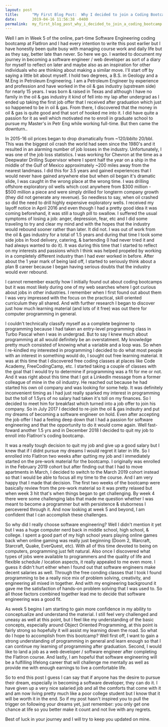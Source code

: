 ```yaml
---
layout: post
title:      "My First Blog Post:  Why I decided to join a Coding Bootcamp"
date:       2019-04-16 11:56:38 -0400
permalink:  my_first_blog_post_why_i_decided_to_join_a_coding_bootcamp
---
```



Well I am in Week 5 of the online, part-time Software Engineering coding bootcamp at FlatIron and I had every intention to write this post earlier but I have honestly been quite busy with managing course work and daily life but as they say, better late than never.  So here we go.  I wanted to document my journey in becoming a software engineer / web developer as sort of a diary for myself to reflect on later and maybe also as an inspiration for other individuals who are thinking about making a similar move.  I'll start off by saying a little bit about myself.  I hold two degrees, a B.S. in Geology and a M.Eng in Petroleum Engineering.  I am a Petroleum Engineer by experience and profession and have worked in the oil & gas industry (upstream side) for nearly 15 years.  I was born & raised in Texas and although I have no family in the oil & gas industry it kind of fell into my lap after undergrad as I ended up taking the first job offer that I received after graduation which just so happened to be in oil & gas.  From there, I discovered that the money in oil & gas is quite good and that sort of hooked me into it.  I did have quite a passion for it as well which motivated me to enroll in graduate school to pursue my Master's in Petr Eng while working full-time.  But then came the downturn..

In 2015-16 oil prices began to drop dramatically from ~$120/bbl to ~$20/bbl.  This was the biggest oil crash the world had seen since the 1980's and it resulted in an alarming number of job losses in the industry.  Unfortunately, I was one of the job loss statistics.  I was working for Chevron at the time as a Deepwater Drilling Supervisor where I spent half the year on a ship in the middle of the Gulf of Mexico approximately ~200 miles away from the nearest landmass.  I did this for 3.5 years and gained experiences that I would never have gained anywhere else but when oil began it's dramatic slide, I was caught in the wrong place at the wrong time.  I was drilling offshore exploratory oil wells which cost anywhere from $300 million - $500 million a piece and were simply drilled for longterm company growth (they did not generate any revenue).  So needless to say, when oil crashed so did the need to drill highly expensive exploratory wells.  I received my layoff notice in April 2016 and even though I had a pretty good idea it was coming beforehand, it was still a tough pill to swallow.  I suffered the usual symptoms of losing a job:   anger, depression, fear, etc and I did some traveling to try and clear my mind and with the hopes that the industry would rebound sooner rather than later.  It did not.  I was out of work from the oil & gas industry for a total of 1.5 years and during that time I took some side jobs in food delivery, catering, & bartending (I had never tried it and had always wanted to do it).  It was during this time that I started to reflect on my interests and passions which I think was helped propeled by working in a completely different industry than I had ever worked in before.  After about the 1 year mark of being laid off, I started to seriously think about a plan B career because I began having serious doubts that the industry would ever rebound.  

I cannot remember exactly how I initially found out about coding bootcamps but it was most likely during one of my web searches where I got curious about jobs in other industries.  I remember when I first found out about them I was very impressed with the focus on the practical, skill oriented curriculum they all shared.  And with further research I began to discover just how much learning material (and lots of it free) was out there for computer programming in general.  

I couldn't technically classify myself as a complete beginner to programming because I had taken an entry-level programming class in Turbo Pascal when I was in undergrad.  But to say I knew much about programming at all would definitely be an overstatment.  My knowledge pretty much consisted of knowing what a variable and a loop was.  So when I re-kindled my interested in programming I decided to do what most people with an interest in something would do, I sought out free learning material.  It was at this time that I discovered free coding classes at places like Code Academy, FreeCodingCamp, etc.  I started taking a couple of classes with the goal that I would try to determine if programming was a fit for me or not.  And it was right about this time that I got a LinkedIn message from a former colleague of mine in the oil industry.  He reached out because he had started his own oil company and was looking for some help.  It was definitely inconvenient timing as I had just really sparked my interest in programming but the toll of 1.5yrs of no salary had taken it's toll on my finances.  So I decided to meet him for breakfast which turned into a job offer to join his company.  So in July 2017 I decided to re-join the oil & gas indsutry and put my dreams of becoming a software engineer on hold.  Even after accepting the job offer I had a feeling deep down that I had a passion for software engineering and that the opportunity to do it would come again.  Well fast-foward another 1.5 yrs and in December 2018 I decided to quit my job to enroll into FlatIron's coding bootcamp.  

It was a really tough decision to quit my job and give up a good salary but I knew that if I didnt pursue my dreams I would regret it later in life.  So I enrolled into FlatIron two weeks after qutting my job and I immediately started on the pre-work material for the bootcamp.  I originally was enrolled in the February 2019 cohort but after finding out that I had to move apartments in March, I decided to switch to the March 2019 cohort instead so that I would be able to focus all my time to the course.  And I am very happy that I made that decision.  The first two weeks of the bootcamp were basically review from the pre-work material so it was pretty relaxed but when week 3 hit that's when things began  to get challenging.  By week 4 there were some challenging labs that made me question whether I was meant to become a programmer but with persistence & stuborness I percevered through it.  And now looking at week 5 and beyond, I am confident that I can accomplish these challenges.

So why did I really choose software engineering?  Well I didn't mention it yet but I was a huge computer nerd back in middle school, high school, & college.  I spent a good part of my high school years playing online games back when online gaming was really just beginning (Doom 2, Warcraft, Starcraft, Quake, EverQuest, etc).  With all of this time devoted to being on computers, programming just felt natural.  Also once I discovered what types of jobs were available to programmers and the quality of life and flexible schedule / location aspects, it really appealed to me even more.  I guess it didn't hurt either when I found out that software engineers make decent salaries as well.  Through the free conding classes that I took I found programming to be a really nice mix of problem solving, creativity, and engineering all mixed in together.  And with my engineering background it gave me the satisfaction of hands-on problem solving that I was used to.  So all those factors combined together lead me to decide that software engineering was a good fit.  

As week 5 begins I am starting to gain more confidence in my ability to conceptualize and understand the material.  I still feel very challenged and uneasy as well at this point, but I feel like my understanding of the basic concepts, especially around Object Oriented Programming, at this point is fairly strong so hopefully it will assist my learning down the road.  So what do I hope to accomplish from this bootcamp?  Well first off, I want to gain a strong understanding of programming in general and learn enough so that I can continue my learning of programming after graduation.  Second, I would like to land a job as a web developer / software engineer after completing the FlatIron course.  And lastly, I am hopeful that software engineering will be a fulfilling lifelong career that will challenge me mentally as well as provide me with enough earnings to live a comfortable life.  

So to end this post I guess I can say that if anyone has the desire to pursue their dream, especially in becoming a software developer, they can do it.  I have given up a very nice salaried job and all the comforts that come with it and am now living pretty much like a poor college student but I know that it will be worth it in the end.  So if my post hasn't inspired you to pull the trigger on following your dreams yet, just remember:  you only get one chance at life so you better make it count and not live with any regrets.  

Best of luck in your journey and I will try to keep you updated on mine.
